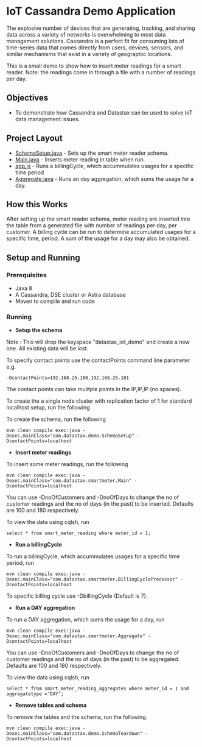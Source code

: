 # IoT Cassandra Demo Application  

The explosive number of devices that are generating, tracking, and sharing data across a variety of networks is overwhelming to most data management solutions. Cassandra is a perfect fit for consuming lots of time-series data that comes directly from users, devices, sensors, and similar mechanisms that exist in a variety of geographic locations.

This is a small demo to show how to insert meter readings for a smart reader. Note: the readings come in through a file with a number of readings per day.

## Objectives

* To demonstrate how Cassandra and Datastax can be used to solve IoT data management issues.

## Project Layout

* [SchemaSetup.java](/src/main/java/com/datastax/demo/SchemaSetup.java) - Sets up the smart meter reader schema.
* [Main.java](/src/main/java/com/datastax/smartmeter/Main.java) - Inserts meter reading in table when run.
* [app.js](/src/main/java/com/datastax/smartmeter/BillingCycleProcessor.java) -  Runs a billingCycle, which accummulates usages for a specific time period
* [Aggregate.java](/src/main/java/com/datastax/smartmeter/Aggregate.java) - Runs an day aggregation, which sums the usage for a day.

## How this Works
After setting up the smart reader schema, meter reading are inserted into the table from a generated file with number of readings per day, per customer. A billing cycle can be run to determine accumulated usages for a specific time, period. A sum of the usage for a day may also be obtained.

## Setup and Running

### Prerequisites

* Java 8
* A Cassandra, DSE cluster or Astra database
* Maven to compile and run code

### Running

* **Setup the schema**

Note : This will drop the keyspace "datastax_iot_demo" and create a new one. All existing data will be lost.

To specify contact points use the contactPoints command line parameter e.g.

	-DcontactPoints=192.168.25.100,192.168.25.101

The contact points can take mulitple points in the IP,IP,IP (no spaces).

To create the a single node cluster with replication factor of 1 for standard localhost setup, run the following

To create the schema, run the following

	mvn clean compile exec:java -Dexec.mainClass="com.datastax.demo.SchemaSetup" -DcontactPoints=localhost

* **Insert meter readings**  

To insert some meter readings, run the following

	mvn clean compile exec:java -Dexec.mainClass="com.datastax.smartmeter.Main" -DcontactPoints=localhost

You can use -DnoOfCustomers and -DnoOfDays to change the no of customer readings and the no of days (in the past) to be inserted. Defaults are 100 and 180 respectively.

To view the data using cqlsh, run

	select * from smart_meter_reading where meter_id = 1;

* **Run a  billingCycle**  

To run a billingCycle, which accummulates usages for a specific time period, run

	mvn clean compile exec:java -Dexec.mainClass="com.datastax.smartmeter.BillingCycleProcessor" -DcontactPoints=localhost

To specific billing cycle use -DbillingCycle (Default is 7).

* **Run a DAY aggregation**

To run a DAY aggregation, which sums the usage for a day, run

	mvn clean compile exec:java -Dexec.mainClass="com.datastax.smartmeter.Aggregate" -DcontactPoints=localhost

You can use -DnoOfCustomers and -DnoOfDays to change the no of customer readings and the no of days (in the past) to be aggregated. Defaults are 100 and 180 respectively.

To view the data using cqlsh, run

	select * from smart_meter_reading_aggregates where meter_id = 1 and aggregatetype ='DAY';

* **Remove tables and schema**  

To remove the tables and the schema, run the following.

    mvn clean compile exec:java -Dexec.mainClass="com.datastax.demo.SchemaTeardown" -DcontactPoints=localhost
